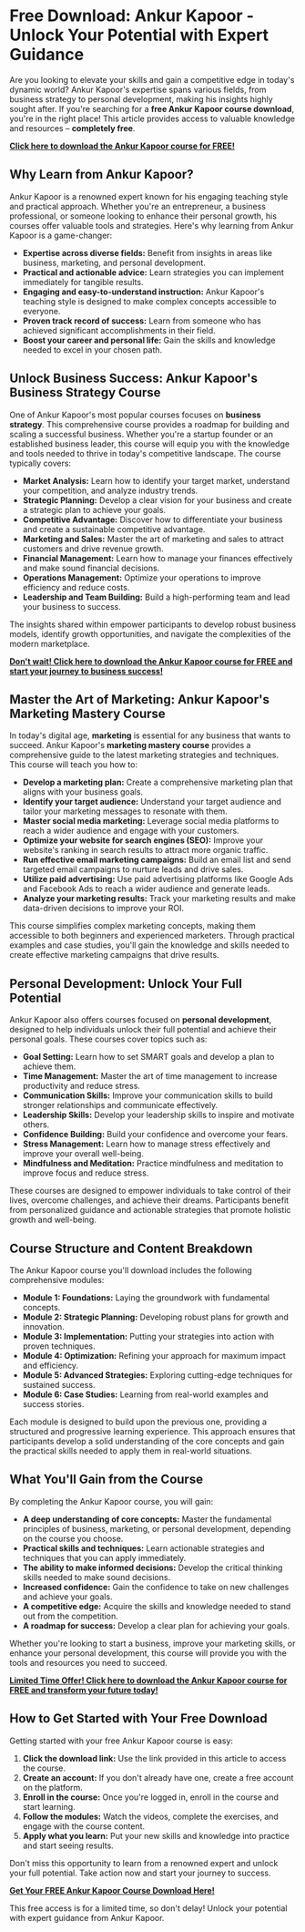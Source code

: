 # Free Download: Ankur Kapoor - Unlock Your Potential with Expert Guidance

Are you looking to elevate your skills and gain a competitive edge in today's dynamic world? Ankur Kapoor's expertise spans various fields, from business strategy to personal development, making his insights highly sought after. If you're searching for a **free Ankur Kapoor course download**, you're in the right place! This article provides access to valuable knowledge and resources – **completely free**.

[**Click here to download the Ankur Kapoor course for FREE!**](https://udemywork.com/ankur-kapoor)

## Why Learn from Ankur Kapoor?

Ankur Kapoor is a renowned expert known for his engaging teaching style and practical approach. Whether you're an entrepreneur, a business professional, or someone looking to enhance their personal growth, his courses offer valuable tools and strategies. Here's why learning from Ankur Kapoor is a game-changer:

*   **Expertise across diverse fields:** Benefit from insights in areas like business, marketing, and personal development.
*   **Practical and actionable advice:** Learn strategies you can implement immediately for tangible results.
*   **Engaging and easy-to-understand instruction:** Ankur Kapoor's teaching style is designed to make complex concepts accessible to everyone.
*   **Proven track record of success:** Learn from someone who has achieved significant accomplishments in their field.
*   **Boost your career and personal life:** Gain the skills and knowledge needed to excel in your chosen path.

## Unlock Business Success: Ankur Kapoor's Business Strategy Course

One of Ankur Kapoor's most popular courses focuses on **business strategy**. This comprehensive course provides a roadmap for building and scaling a successful business. Whether you're a startup founder or an established business leader, this course will equip you with the knowledge and tools needed to thrive in today's competitive landscape. The course typically covers:

*   **Market Analysis:** Learn how to identify your target market, understand your competition, and analyze industry trends.
*   **Strategic Planning:** Develop a clear vision for your business and create a strategic plan to achieve your goals.
*   **Competitive Advantage:** Discover how to differentiate your business and create a sustainable competitive advantage.
*   **Marketing and Sales:** Master the art of marketing and sales to attract customers and drive revenue growth.
*   **Financial Management:** Learn how to manage your finances effectively and make sound financial decisions.
*   **Operations Management:** Optimize your operations to improve efficiency and reduce costs.
*   **Leadership and Team Building:** Build a high-performing team and lead your business to success.

The insights shared within empower participants to develop robust business models, identify growth opportunities, and navigate the complexities of the modern marketplace.

[**Don't wait! Click here to download the Ankur Kapoor course for FREE and start your journey to business success!**](https://udemywork.com/ankur-kapoor)

## Master the Art of Marketing: Ankur Kapoor's Marketing Mastery Course

In today's digital age, **marketing** is essential for any business that wants to succeed. Ankur Kapoor's **marketing mastery course** provides a comprehensive guide to the latest marketing strategies and techniques. This course will teach you how to:

*   **Develop a marketing plan:** Create a comprehensive marketing plan that aligns with your business goals.
*   **Identify your target audience:** Understand your target audience and tailor your marketing messages to resonate with them.
*   **Master social media marketing:** Leverage social media platforms to reach a wider audience and engage with your customers.
*   **Optimize your website for search engines (SEO):** Improve your website's ranking in search results to attract more organic traffic.
*   **Run effective email marketing campaigns:** Build an email list and send targeted email campaigns to nurture leads and drive sales.
*   **Utilize paid advertising:** Use paid advertising platforms like Google Ads and Facebook Ads to reach a wider audience and generate leads.
*   **Analyze your marketing results:** Track your marketing results and make data-driven decisions to improve your ROI.

This course simplifies complex marketing concepts, making them accessible to both beginners and experienced marketers. Through practical examples and case studies, you'll gain the knowledge and skills needed to create effective marketing campaigns that drive results.

## Personal Development: Unlock Your Full Potential

Ankur Kapoor also offers courses focused on **personal development**, designed to help individuals unlock their full potential and achieve their personal goals. These courses cover topics such as:

*   **Goal Setting:** Learn how to set SMART goals and develop a plan to achieve them.
*   **Time Management:** Master the art of time management to increase productivity and reduce stress.
*   **Communication Skills:** Improve your communication skills to build stronger relationships and communicate effectively.
*   **Leadership Skills:** Develop your leadership skills to inspire and motivate others.
*   **Confidence Building:** Build your confidence and overcome your fears.
*   **Stress Management:** Learn how to manage stress effectively and improve your overall well-being.
*   **Mindfulness and Meditation:** Practice mindfulness and meditation to improve focus and reduce stress.

These courses are designed to empower individuals to take control of their lives, overcome challenges, and achieve their dreams. Participants benefit from personalized guidance and actionable strategies that promote holistic growth and well-being.

## Course Structure and Content Breakdown

The Ankur Kapoor course you'll download includes the following comprehensive modules:

*   **Module 1: Foundations:** Laying the groundwork with fundamental concepts.
*   **Module 2: Strategic Planning:** Developing robust plans for growth and innovation.
*   **Module 3: Implementation:** Putting your strategies into action with proven techniques.
*   **Module 4: Optimization:** Refining your approach for maximum impact and efficiency.
*   **Module 5: Advanced Strategies:** Exploring cutting-edge techniques for sustained success.
*   **Module 6: Case Studies:** Learning from real-world examples and success stories.

Each module is designed to build upon the previous one, providing a structured and progressive learning experience. This approach ensures that participants develop a solid understanding of the core concepts and gain the practical skills needed to apply them in real-world situations.

## What You'll Gain from the Course

By completing the Ankur Kapoor course, you will gain:

*   **A deep understanding of core concepts:** Master the fundamental principles of business, marketing, or personal development, depending on the course you choose.
*   **Practical skills and techniques:** Learn actionable strategies and techniques that you can apply immediately.
*   **The ability to make informed decisions:** Develop the critical thinking skills needed to make sound decisions.
*   **Increased confidence:** Gain the confidence to take on new challenges and achieve your goals.
*   **A competitive edge:** Acquire the skills and knowledge needed to stand out from the competition.
*   **A roadmap for success:** Develop a clear plan for achieving your goals.

Whether you're looking to start a business, improve your marketing skills, or enhance your personal development, this course will provide you with the tools and resources you need to succeed.

[**Limited Time Offer! Click here to download the Ankur Kapoor course for FREE and transform your future today!**](https://udemywork.com/ankur-kapoor)

## How to Get Started with Your Free Download

Getting started with your free Ankur Kapoor course is easy:

1.  **Click the download link:** Use the link provided in this article to access the course.
2.  **Create an account:** If you don't already have one, create a free account on the platform.
3.  **Enroll in the course:** Once you're logged in, enroll in the course and start learning.
4.  **Follow the modules:** Watch the videos, complete the exercises, and engage with the course content.
5.  **Apply what you learn:** Put your new skills and knowledge into practice and start seeing results.

Don't miss this opportunity to learn from a renowned expert and unlock your full potential. Take action now and start your journey to success.

[**Get Your FREE Ankur Kapoor Course Download Here!**](https://udemywork.com/ankur-kapoor)

This free access is for a limited time, so don't delay! Unlock your potential with expert guidance from Ankur Kapoor.
